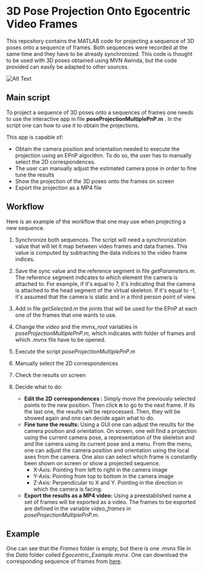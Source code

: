 # 3D Pose Projection Onto Egocentric Video Frames

This repository contains the MATLAB code for projecting a sequence of 3D poses onto a sequence of frames. Both sequences were recorded at the same time and they have to be already synchronized. This code is thought to be used with 3D poses obtained using MVN Awinda, but the code provided can easily be adapted to other sources. 

![Alt Text](https://github.com/BielColl/3D-Pose-Projection-Onto-Egocentric-Video-Frames/blob/master/example.gif)


## Main script
To project a sequence of 3D poses onto a sequences of frames one needs to use the interactive app in file **poseProjectionMultiplePnP.m** . In the script one can how to use it to obtain the projections. 

This app is capable of:
* Obtain the camera position and orientation needed to execute the projection using an EPnP algorithm. To do so, the user has to manually select the 2D correspondences.
* The user can manually adjust the estimated camera pose in order to fine tune the results
* Show the projection of the 3D poses onto the frames on screen
* Export the projection as a MP4 file

## Workflow
Here is an example of the workflow that one may use when projecting a new sequence.
1. Synchronize both sequences. The script will need a synchronization value that will let it map between video frames and data frames. This value is computed by subtracting the data indices to the video frame indices.
2. Save the sync value and the reference segment in file *getParameters.m*. The reference segment indicates to which element the camera is attached to. For example, if it's equal to 7, it's indicating that the camera is attached to the head segment of the virtual skeleton. If it's equal to -1, it's assumed that the camera is static and in a third person point of view.
3. Add in file *getSelected.m* the joints that will be used for the EPnP at each one of the frames that one wants to use.
4. Change the *video* and the *mvnx_root* variables in *poseProjectionMultiplePnP.m*, which indicates with folder of frames and which .mvnx file have to be opened. 
5. Execute the script *poseProjectionMultiplePnP.m*
6. Manually select the 2D correspondences 
7. Check the results on screen
8. Decide what to do:

    * **Edit the 2D correspondences :** Simply move the previously selected points to the new position. Then click **n** to go to   the next frame. If its the last one, the results will be reprocessed. Then, they will be showed again and one can decide again what to do.
    * **Fine tune the results:** Using a GUI one can adjust the results for the camera position and orientation. On screen, one will find a projection using the current camera pose, a representation of the skeleton and and the camera using its current pose and a menu. From the menu, one can adjust the camera position and orientation using the local axes from the camera. One also can select which frame is constantly been shown on screen or show a projected sequence. 
        - X-Axis: Pointing from left to right in the camera image
        - Y-Axis: Pointing from top to bottom in the camera image
        - Z-Axis: Perpendicular to X and Y. Pointing in the direction in which the camera is facing.
    * **Export the results as a MP4 video:** Using a preestablished name a set of frames will be exported as a video. The frames to be exported are defined in the variable *video_frames* in *poseProjectionMultiplePnP.m*.
    
## Example

One can see that the *Frames* folder is empty, but there is one .mvnx file in the *Data* folder colled *Egocentric_Example.mvnx*. One can download the corresponding sequence of frames from [here](https://www.dropbox.com/s/qdr75fmidd8csdr/Frames.rar?dl=0). 
